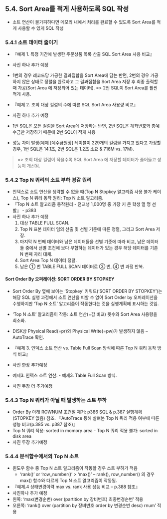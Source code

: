 ## 5.4. Sort Area를 적게 사용하도록 SQL 작성
- 소트 연산이 불가피하다면 메모리 내에서 처리를 완료할 수 있도록 Sort Area를 적게 사용할 수 있게 SQL 작성

### 5.4.1 소트 데이터 줄이기
- 『예제 1. 특정 기간에 발생한 주문상품 목록 산출 SQL Sort Area 사용 비교』
- 사진 하나 추가 예정 
- 1번의 경우 레코드당 가공한 결과집합을 Sort Area에 담는 반면, 2번의 경우 가공하지 않은 상태로 정렬을 완료하고 그 결과집합을 Sort Area 저장 후 최종 출력할 때 가공(Sort Area 에 저장되어 있는 데이터). => 2번 SQL이 Sort Area를 훨씬 적게 사용.

- 『예제 2. 조회 대상 컬럼의 수에 따른 SQL Sort Area 사용량 비교』
- 사진 하나 추가 예정
- 1번 SQL은 모든 컬럼을 Sort Area에 저장하는 반면, 2번 SQL은 계좌번호와 총예수금만 저장하기 때문에 2번 SQL이 적게 사용
- 성능 차이 발생(예제 [예수금원장] 테이블이 229개의 컬럼을 가지고 있다고 가정할 경우, 1번 SQL은 14.1초, 2번 SQL은 1.2초 소요 & 716M vs. 17M). 
>=> 조회 대상 컬럼이 적을수록 SQL Sort Area 에 저장할 데이터가 줄어들고 성능이 개선됨. 

### 5.4.2 Top N 쿼리의 소트 부하 경감 원리
- 인덱스로 소트 연산을 생략할 수 없을 때(Top N Stopkey 알고리즘 사용 불가 케이스), Top N 쿼리 동작 원리: Top N 소트 알고리즘.
- 『Top N 소트 알고리즘 동작원리 - 전교생 1,000명 중 가장 키 큰 학생 열 명 선발』 - p383
- 사진 하나 추가 예정 
  1. 대상 TABLE FULL SCAN.
  2. Top N 표본 데이터 임의 산출 및 선별 기준에 따른 정렬, 그리고 Sort Area 저장.
  3. 마지막 N 번째 데이터와 남은 데이터들을 선별 기준에 따라 비교, 남은 데이터들 중에서 선별 조건에 보다 부합하는 데이터가 있는 경우 해당 데이터를 기존 N 번째 자리 대체.
  4. Sort Area Top N 데이터 정렬.
  5. 남은 ① 번 TABLE FULL SCAN 데이터로 ③ 번, ④ 번 과정 반복.

#### Sort Order By 오퍼레이션: SORT ORDER BY STOPKEY
- Sort Order By 옆에 보이는 ‘Stopkey’ 키워드(‘SORT ORDER BY STOPKEY’)는 해당 SQL 실행 과정에서 소트 연산을 피할 수 없어 Sort Order by 오퍼레이션을 수행하지만 ‘Top N 소트’ 알고리즘이 작동한다는 것을 실행계획에 표시하는 것임.
- ‘Top N 소트’ 알고리즘이 작동: 소트 연산(=값 비교) 횟수와 Sort Area 사용량을 최소화.
- DISK상 Physical Read(=pr)와 Physical Write(=pw)가 발생하지 않음 – AutoTrace 확인.

- 『예제 3. 인덱스 소트 연산 vs. Table Full Scan 방식에 따른 Top N 쿼리 동작 방식 비교』
- 사진 한장 추가예정
- 예제3. 인덱스 소트 연산.                    - 예제3. Table Full Scan 방식.
- 사진 두장 더 추가예정

### 5.4.3 Top N 쿼리가 아닐 때 발생하는 소트 부하
- Order By 아래 ROWNUM 조건절 제거: p386 SQL & p.387 실행계획(STOPKEY 없음) 참조.
『AutoTrace 통해 살펴본 Top N 쿼리 적용 여부에 따른 성능 비교(p.385 vs. p387 참조)』
- Top N 쿼리 적용: sorted in momory area       - Top N 쿼리 적용 불가: sorted in disk area
- 사진 두장 추가예정
  
### 5.4.4 분석함수에서의 Top N 소트
- 윈도우 함수 중 Top N 소트 알고리즘이 작동할 경우 소트 부하가 적음
  - ‘rank()’ or ‘row_number()’ > ‘max()’ – rank(), row_number() 의 경우 max() 함수와 다르게 Top N 소트 알고리즘이 작동됨. 
- 『예제.4 상태변경이력 max vs. rank 사용 성능 비교 – p.388 참조』
- 사진하나 추가 예정  
- 왼쪽: ‘max(변경순번) over (partition by 장비번호) 최종변경순번’ 적용
- 오른쪽: ‘rank() over (partition by 장비번호 order by 변경순번 desc) rnum’ 적용
